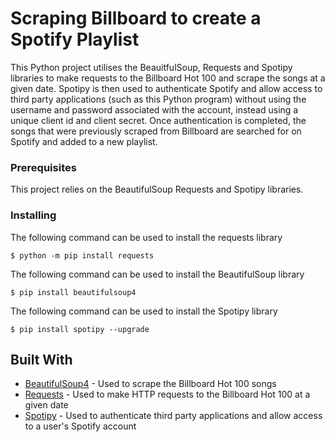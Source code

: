 # Scraping Billboard to create a Spotify Playlist

This Python project utilises the BeauitfulSoup, Requests and Spotipy libraries to make requests to the Billboard Hot 100 and scrape the songs at a given date. Spotipy is then used to authenticate Spotify and allow access to third party applications (such as this Python program) without using the username and password associated with the account, instead using a unique client id and client secret. Once authentication is completed, the songs that were previously scraped from Billboard are searched for on Spotify and added to a new playlist. 



### Prerequisites

This project relies on the BeautifulSoup Requests and Spotipy libraries.

### Installing

The following command can be used to install the requests library

```
$ python -m pip install requests
```
The following command can be used to install the BeautifulSoup library

```
$ pip install beautifulsoup4
```

The following command can be used to install the Spotipy library

```
$ pip install spotipy --upgrade
```



## Built With

* [BeautifulSoup4](https://beautiful-soup-4.readthedocs.io/en/latest/#) - Used to scrape the Billboard Hot 100 songs 
* [Requests](https://pypi.org/project/requests/) - Used to make HTTP requests to the Billboard Hot 100 at a given date
* [Spotipy](https://spotipy.readthedocs.io/en/2.19.0/) - Used to authenticate third party applications and allow access to a user's Spotify account
